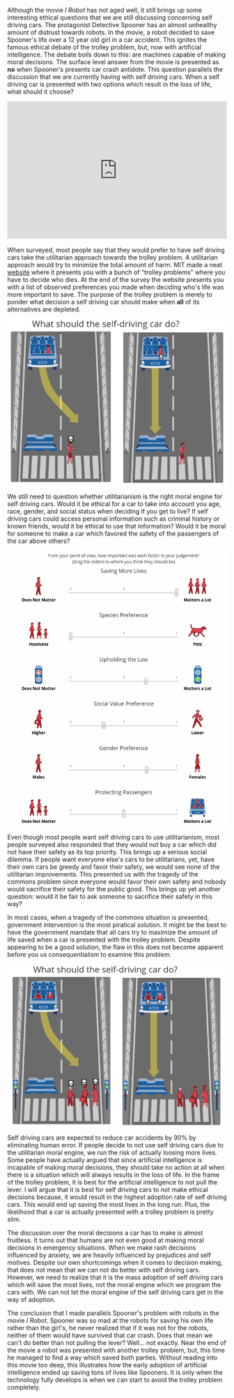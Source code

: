 <youtube src="_MFGx8d1zl0" />

Although the movie *I Robot* has not aged well, it still brings up
some interesting ethical questions that we are still discussing
concerning self driving cars. The protagonist Detective Spooner  has
an almost unhealthy amount of distrust towards robots. In the movie, a
robot decided to save Spooner's life over a 12 year old girl in a car
accident.  This ignites the famous ethical debate of the trolley
problem, but, now with artificial intelligence. The debate boils down
to this: are machines capable of making moral decisions. The   surface
level answer from the movie is presented as **no** when Spooner's
presents car crash antidote. This question parallels the discussion
that we are currently having with self driving cars. When a self
driving car is presented with two options which result in the loss of
life, what should it choose? 

<iframe width="100%" height="315" src="https://www.youtube.com/embed/ixIoDYVfKA0" frameborder="0" allow="autoplay; encrypted-media" allowfullscreen></iframe>

When surveyed, most people say that they would prefer to have self
driving cars take the utilitarian  approach towards the trolley
problem. A utilitarian approach would try to minimize the  total
amount of harm. MIT made a neat
[website](http://moralmachine.mit.edu/) where it presents you with a 
bunch of "trolley problems" where you have to decide who dies. At the
end of the survey the website presents you with a list of observed
preferences you made when deciding who's life was more important to
save. The purpose of the trolley problem is merely to ponder what
decision a self driving car should make when **all** of its
alternatives are depleted.  

![Moral Machine](media/selfDrivingCars/moralmachine3.png)


We still need to question whether utilitarianism is the right moral
engine for self driving cars. Would it be ethical  for a car to take
into account  you age, race, gender, and social status when deciding
if you get to live?  If self driving cars could access personal
information such as criminal history or known friends, would it  be
ethical to use that information? Would it be moral for someone to make
a car which favored the safety of the passengers of the car above 
others? 

![Moral Machine](media/selfDrivingCars/moralMachine.png)


Even though most people want self driving cars to use utilitarianism,
most people surveyed also responded that they would not buy a car
which did not have their safety as its top priority. This brings up a
serious social dilemma. If people want everyone else's cars to be
utilitarians, yet, have their own cars be greedy and favor their
safety, we would see none of the utilitarian improvements. This 
presented us with the tragedy of the commons problem since everyone
would favor their own  safety and nobody would sacrifice their safety
for the public good. This brings up yet another question: would it be
fair to ask someone to sacrifice their safety in this way? 

In most cases, when a tragedy of the commons situation is presented,
government intervention is  the most piratical solution. It might be
the best to have the government mandate that all cars try to maximize
the amount of life saved when a car is presented with the trolley
problem. Despite appearing to be a good solution, the flaw in this
does not become apparent before you us  consequentialism to examine
this problem. 

![Moral Machine](media/selfDrivingCars/moralMachine6.png)

Self driving cars are expected to reduce car accidents by 90% by
eliminating human error. If people decide to not use self driving cars
due to the utilitarian moral engine, we run the  risk of actually
loosing more lives. Some people have actually argued that since
artificial intelligence is incapable of making moral decisions, they
should take no action at all when there is a situation which will
always results in the loss of life.  In the frame of the trolley
problem,  it is best for the artificial intelligence to not pull the
lever. I will argue that  it is best for self driving cars to not make
ethical decisions because, it would result in the highest adoption
rate of self driving cars. This would end up saving the most lives in
the long run. Plus, the likelihood that a car is actually presented
with  a trolley problem is pretty slim. 

The discussion over the moral decisions a car has to make is almost
fruitless. It turns out  that humans are not even good at making moral
decisions in emergency situations. When we make rash decisions
influenced by anxiety, we are heavily influenced by prejudices and
self motives. Despite our own shortcomings when it comes to decision
making, that does not mean that we can not do better with self driving
cars. However, we need to realize that it is the mass adoption of self
driving cars which will save the most lives, not the moral engine
which we program the cars with. We can not let the moral engine of the
self driving  cars get in the way of adoption.  

The conclusion that I made parallels Spooner's problem with robots in
the movie *I Robot*. Spooner was so mad at the robots for saving his
own life rather than the girl's, he never realized that if it was not
for the robots, neither of them would have survived that car crash.
Does that mean we can't do better than not pulling the lever? Well...
not exactly.  Near the end of the movie a robot was presented with
another trolley problem, but, this time he managed to find a way which
saved both parties. Without reading into this movie too deep, this
illustrates how the early adoption of artificial intelligence ended up
saving tons of lives like Spooners. It is only when the technology
fully develops  is when we can start to avoid the trolley problem
completely. 



